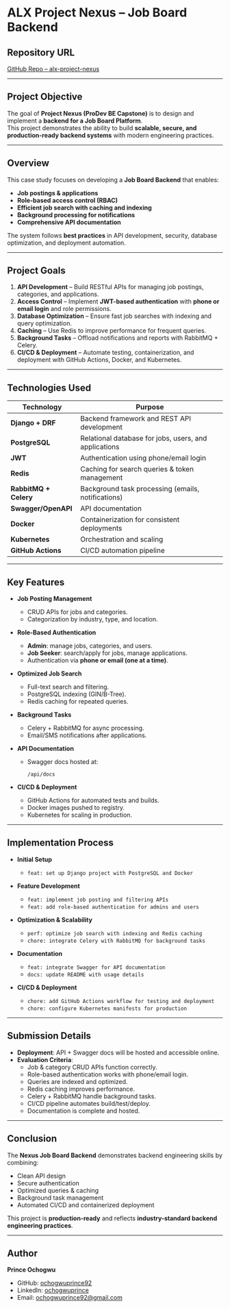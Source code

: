 # ALX Project Nexus – Job Board Backend

## Repository URL
[GitHub Repo – alx-project-nexus](https://github.com/ochogwuprince92/alx-project-nexus)

---

## Project Objective
The goal of **Project Nexus (ProDev BE Capstone)** is to design and implement a **backend for a Job Board Platform**.  
This project demonstrates the ability to build **scalable, secure, and production-ready backend systems** with modern engineering practices.

---

## Overview
This case study focuses on developing a **Job Board Backend** that enables:  
- **Job postings & applications**  
- **Role-based access control (RBAC)**  
- **Efficient job search with caching and indexing**  
- **Background processing for notifications**  
- **Comprehensive API documentation**  

The system follows **best practices** in API development, security, database optimization, and deployment automation.

---

## Project Goals
1. **API Development** – Build RESTful APIs for managing job postings, categories, and applications.  
2. **Access Control** – Implement **JWT-based authentication** with **phone or email login** and role permissions.  
3. **Database Optimization** – Ensure fast job searches with indexing and query optimization.  
4. **Caching** – Use Redis to improve performance for frequent queries.  
5. **Background Tasks** – Offload notifications and reports with RabbitMQ + Celery.  
6. **CI/CD & Deployment** – Automate testing, containerization, and deployment with GitHub Actions, Docker, and Kubernetes.  

---

## Technologies Used
| Technology       | Purpose |
|------------------|---------|
| **Django + DRF** | Backend framework and REST API development |
| **PostgreSQL**   | Relational database for jobs, users, and applications |
| **JWT**          | Authentication using phone/email login |
| **Redis**        | Caching for search queries & token management |
| **RabbitMQ + Celery** | Background task processing (emails, notifications) |
| **Swagger/OpenAPI** | API documentation |
| **Docker**       | Containerization for consistent deployments |
| **Kubernetes**   | Orchestration and scaling |
| **GitHub Actions** | CI/CD automation pipeline |

---

## Key Features
- **Job Posting Management**  
  - CRUD APIs for jobs and categories.  
  - Categorization by industry, type, and location.  

- **Role-Based Authentication**  
  - **Admin**: manage jobs, categories, and users.  
  - **Job Seeker**: search/apply for jobs, manage applications.  
  - Authentication via **phone or email (one at a time)**.  

- **Optimized Job Search**  
  - Full-text search and filtering.  
  - PostgreSQL indexing (GIN/B-Tree).  
  - Redis caching for repeated queries.  

- **Background Tasks**  
  - Celery + RabbitMQ for async processing.  
  - Email/SMS notifications after applications.  

- **API Documentation**  
  - Swagger docs hosted at:  
    ```
    /api/docs
    ```

- **CI/CD & Deployment**  
  - GitHub Actions for automated tests and builds.  
  - Docker images pushed to registry.  
  - Kubernetes for scaling in production.  

---

## Implementation Process
- **Initial Setup**  
  - `feat: set up Django project with PostgreSQL and Docker`  

- **Feature Development**  
  - `feat: implement job posting and filtering APIs`  
  - `feat: add role-based authentication for admins and users`  

- **Optimization & Scalability**  
  - `perf: optimize job search with indexing and Redis caching`  
  - `chore: integrate Celery with RabbitMQ for background tasks`  

- **Documentation**  
  - `feat: integrate Swagger for API documentation`  
  - `docs: update README with usage details`  

- **CI/CD & Deployment**  
  - `chore: add GitHub Actions workflow for testing and deployment`  
  - `chore: configure Kubernetes manifests for production`  

---

## Submission Details
- **Deployment**: API + Swagger docs will be hosted and accessible online.  
- **Evaluation Criteria**:
  - Job & category CRUD APIs function correctly.  
  - Role-based authentication works with phone/email login.  
  - Queries are indexed and optimized.  
  - Redis caching improves performance.  
  - Celery + RabbitMQ handle background tasks.  
  - CI/CD pipeline automates build/test/deploy.  
  - Documentation is complete and hosted.  

---

## Conclusion
The **Nexus Job Board Backend** demonstrates backend engineering skills by combining:  
- Clean API design  
- Secure authentication  
- Optimized queries & caching  
- Background task management  
- Automated CI/CD and containerized deployment  

This project is **production-ready** and reflects **industry-standard backend engineering practices**.

---

## Author
**Prince Ochogwu**  
- GitHub: [ochogwuprince92](https://github.com/ochogwuprince92)  
- LinkedIn: [ochogwuprince](https://linkedin.com/in/your-link)  
- Email: ochogwuprince92@gmail.com  
